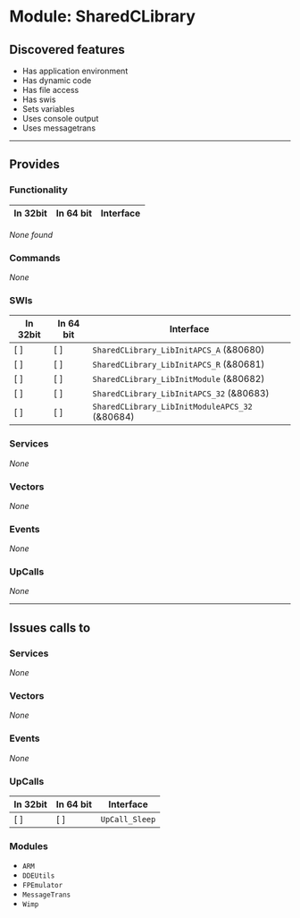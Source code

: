 # Module: SharedCLibrary

## Discovered features


* Has application environment
* Has dynamic code
* Has file access
* Has swis
* Sets variables
* Uses console output
* Uses messagetrans

---

## Provides

### Functionality

| In 32bit | In 64 bit | Interface |
|----------|-----------|-----------|

*None found*

### Commands


*None*


### SWIs


| In 32bit | In 64 bit | Interface |
|----------|-----------|-----------|
| [ ]      | [ ]       | `SharedCLibrary_LibInitAPCS_A` (&80680) |
| [ ]      | [ ]       | `SharedCLibrary_LibInitAPCS_R` (&80681) |
| [ ]      | [ ]       | `SharedCLibrary_LibInitModule` (&80682) |
| [ ]      | [ ]       | `SharedCLibrary_LibInitAPCS_32` (&80683) |
| [ ]      | [ ]       | `SharedCLibrary_LibInitModuleAPCS_32` (&80684) |


### Services


*None*


### Vectors


*None*


### Events


*None*


### UpCalls


*None*


---

## Issues calls to

### Services


*None*


### Vectors


*None*


### Events


*None*


### UpCalls


| In 32bit | In 64 bit | Interface |
|----------|-----------|-----------|
| [ ]      | [ ]       | `UpCall_Sleep` |


### Modules


* `ARM`
* `DDEUtils`
* `FPEmulator`
* `MessageTrans`
* `Wimp`


